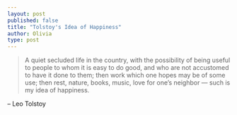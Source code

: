 ```yaml
---
layout: post
published: false
title: "Tolstoy's Idea of Happiness"
author: Olivia
type: post
---
```


> A quiet secluded life in the country, with the possibility of being useful to people to whom it is easy to do good, and who are not accustomed to have it done to them; then work which one hopes may be of some use; then rest, nature, books, music, love for one’s neighbor — such is my idea of happiness.

– Leo Tolstoy